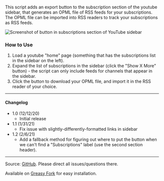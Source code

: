 This script adds an export button to the subscription section of the youtube sidebar, that generates an OPML file of RSS feeds for your subscriptions. The OPML file can be imported into RSS readers to track your subscriptions as RSS feeds.

![Screenshot of button in subscriptions section of YouTube sidebar](https://raw.githubusercontent.com/theborg3of5/Userscripts/master/youtubeRSSExport/buttonInSidebar.jpg)

### How to Use
1. Load a youtube "home" page (something that has the subscriptions list in the sidebar on the left).
2. Expand the list of subscriptions in the sidebar (click the "Show X More" button) - the script can only include feeds for channels that appear in the sidebar.
3. Click the button to download your OPML file, and import it in the RSS reader of your choice.

---

#### Changelog
* 1.0 (12/12/20)
  * Initial release
* 1.1 (1/31/21)
  * Fix issue with slightly-differently-formatted links in sidebar
* 1.2 (2/6/21)
  * Add a fallback method for figuring out where to put the button when we can't find a "Subscriptions" label (use the second section header).

---

Source: [GitHub](https://github.com/theborg3of5/Userscripts/tree/master/youtubeRSSExport ). Please direct all issues/questions there.

Available on [Greasy Fork](https://greasyfork.org/en/scripts/418574-export-youtube-subscriptions-to-rss-opml ) for easy installation.